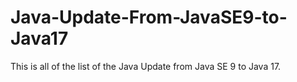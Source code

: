 # Java-Update-From-JavaSE9-to-Java17
 This is all of the list of the Java Update from Java SE 9 to Java 17.
